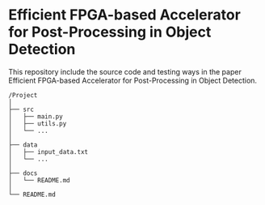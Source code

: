 # Efficient FPGA-based Accelerator for Post-Processing in Object Detection
This repository include the source code and testing ways in the paper Efficient FPGA-based Accelerator for Post-Processing in Object Detection.
```plaintext
/Project
│
├── src
│   ├── main.py
│   ├── utils.py
│   └── ...
│
├── data
│   ├── input_data.txt
│   └── ...
│
├── docs
│   └── README.md
│
└── README.md


